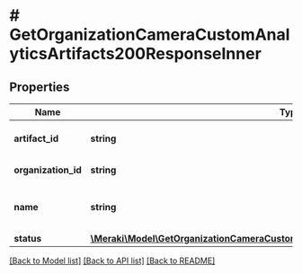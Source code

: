 # # GetOrganizationCameraCustomAnalyticsArtifacts200ResponseInner

## Properties

Name | Type | Description | Notes
------------ | ------------- | ------------- | -------------
**artifact_id** | **string** | Custom analytics artifact ID | [optional]
**organization_id** | **string** | Organization ID | [optional]
**name** | **string** | Custom analytics artifact name | [optional]
**status** | [**\Meraki\Model\GetOrganizationCameraCustomAnalyticsArtifacts200ResponseInnerStatus**](GetOrganizationCameraCustomAnalyticsArtifacts200ResponseInnerStatus.md) |  | [optional]

[[Back to Model list]](../../README.md#models) [[Back to API list]](../../README.md#endpoints) [[Back to README]](../../README.md)
